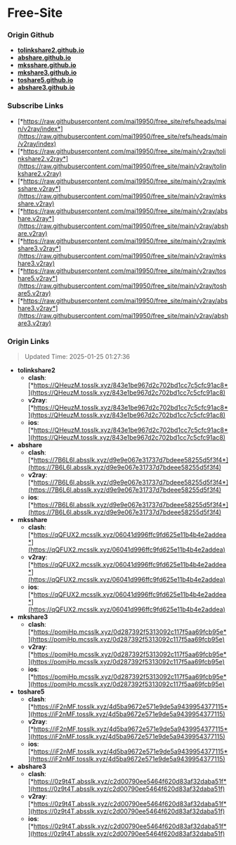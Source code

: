 # Free-Site

### Origin Github

- [**tolinkshare2.github.io**](https://github.com/tolinkshare2/tolinkshare2.github.io)
- [**abshare.github.io**](https://github.com/abshare/abshare.github.io)
- [**mksshare.github.io**](https://github.com/mksshare/mksshare.github.io)
- [**mkshare3.github.io**](https://github.com/mkshare3/mkshare3.github.io)
- [**toshare5.github.io**](https://github.com/toshare5/toshare5.github.io)
- [**abshare3.github.io**](https://github.com/abshare3/abshare3.github.io)

### Subscribe Links

- [*https://raw.githubusercontent.com/mai19950/free_site/refs/heads/main/v2ray/index*](https://raw.githubusercontent.com/mai19950/free_site/refs/heads/main/v2ray/index)
- [*https://raw.githubusercontent.com/mai19950/free_site/main/v2ray/tolinkshare2.v2ray*](https://raw.githubusercontent.com/mai19950/free_site/main/v2ray/tolinkshare2.v2ray)
- [*https://raw.githubusercontent.com/mai19950/free_site/main/v2ray/mksshare.v2ray*](https://raw.githubusercontent.com/mai19950/free_site/main/v2ray/mksshare.v2ray)
- [*https://raw.githubusercontent.com/mai19950/free_site/main/v2ray/abshare.v2ray*](https://raw.githubusercontent.com/mai19950/free_site/main/v2ray/abshare.v2ray)
- [*https://raw.githubusercontent.com/mai19950/free_site/main/v2ray/mkshare3.v2ray*](https://raw.githubusercontent.com/mai19950/free_site/main/v2ray/mkshare3.v2ray)
- [*https://raw.githubusercontent.com/mai19950/free_site/main/v2ray/toshare5.v2ray*](https://raw.githubusercontent.com/mai19950/free_site/main/v2ray/toshare5.v2ray)
- [*https://raw.githubusercontent.com/mai19950/free_site/main/v2ray/abshare3.v2ray*](https://raw.githubusercontent.com/mai19950/free_site/main/v2ray/abshare3.v2ray)

### Origin Links

> Updated Time: 2025-01-25 01:27:36

- **tolinkshare2**
  - **clash**: [*https://QHeuzM.tosslk.xyz/843e1be967d2c702bd1cc7c5cfc91ac8*](https://QHeuzM.tosslk.xyz/843e1be967d2c702bd1cc7c5cfc91ac8)
  - **v2ray**: [*https://QHeuzM.tosslk.xyz/843e1be967d2c702bd1cc7c5cfc91ac8*](https://QHeuzM.tosslk.xyz/843e1be967d2c702bd1cc7c5cfc91ac8)
  - **ios**: [*https://QHeuzM.tosslk.xyz/843e1be967d2c702bd1cc7c5cfc91ac8*](https://QHeuzM.tosslk.xyz/843e1be967d2c702bd1cc7c5cfc91ac8)
- **abshare**
  - **clash**: [*https://7B6L6l.absslk.xyz/d9e9e067e31737d7bdeee58255d5f3f4*](https://7B6L6l.absslk.xyz/d9e9e067e31737d7bdeee58255d5f3f4)
  - **v2ray**: [*https://7B6L6l.absslk.xyz/d9e9e067e31737d7bdeee58255d5f3f4*](https://7B6L6l.absslk.xyz/d9e9e067e31737d7bdeee58255d5f3f4)
  - **ios**: [*https://7B6L6l.absslk.xyz/d9e9e067e31737d7bdeee58255d5f3f4*](https://7B6L6l.absslk.xyz/d9e9e067e31737d7bdeee58255d5f3f4)
- **mksshare**
  - **clash**: [*https://qQFUX2.mcsslk.xyz/06041d996ffc9fd625e11b4b4e2addea*](https://qQFUX2.mcsslk.xyz/06041d996ffc9fd625e11b4b4e2addea)
  - **v2ray**: [*https://qQFUX2.mcsslk.xyz/06041d996ffc9fd625e11b4b4e2addea*](https://qQFUX2.mcsslk.xyz/06041d996ffc9fd625e11b4b4e2addea)
  - **ios**: [*https://qQFUX2.mcsslk.xyz/06041d996ffc9fd625e11b4b4e2addea*](https://qQFUX2.mcsslk.xyz/06041d996ffc9fd625e11b4b4e2addea)
- **mkshare3**
  - **clash**: [*https://pomjHp.mcsslk.xyz/0d287392f5313092c117f5aa69fcb95e*](https://pomjHp.mcsslk.xyz/0d287392f5313092c117f5aa69fcb95e)
  - **v2ray**: [*https://pomjHp.mcsslk.xyz/0d287392f5313092c117f5aa69fcb95e*](https://pomjHp.mcsslk.xyz/0d287392f5313092c117f5aa69fcb95e)
  - **ios**: [*https://pomjHp.mcsslk.xyz/0d287392f5313092c117f5aa69fcb95e*](https://pomjHp.mcsslk.xyz/0d287392f5313092c117f5aa69fcb95e)
- **toshare5**
  - **clash**: [*https://iF2nMF.tosslk.xyz/4d5ba9672e571e9de5a9439954377115*](https://iF2nMF.tosslk.xyz/4d5ba9672e571e9de5a9439954377115)
  - **v2ray**: [*https://iF2nMF.tosslk.xyz/4d5ba9672e571e9de5a9439954377115*](https://iF2nMF.tosslk.xyz/4d5ba9672e571e9de5a9439954377115)
  - **ios**: [*https://iF2nMF.tosslk.xyz/4d5ba9672e571e9de5a9439954377115*](https://iF2nMF.tosslk.xyz/4d5ba9672e571e9de5a9439954377115)
- **abshare3**
  - **clash**: [*https://0z9t4T.absslk.xyz/c2d00790ee5464f620d83af32daba51f*](https://0z9t4T.absslk.xyz/c2d00790ee5464f620d83af32daba51f)
  - **v2ray**: [*https://0z9t4T.absslk.xyz/c2d00790ee5464f620d83af32daba51f*](https://0z9t4T.absslk.xyz/c2d00790ee5464f620d83af32daba51f)
  - **ios**: [*https://0z9t4T.absslk.xyz/c2d00790ee5464f620d83af32daba51f*](https://0z9t4T.absslk.xyz/c2d00790ee5464f620d83af32daba51f)
